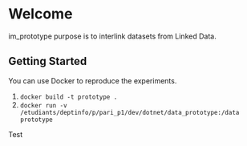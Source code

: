 # Welcome

im_prototype purpose is to interlink datasets from Linked Data.

## Getting Started

You can use Docker to reproduce the experiments.

1. `docker build -t prototype .`
2. `docker run -v /etudiants/deptinfo/p/pari_p1/dev/dotnet/data_prototype:/data prototype`

Test